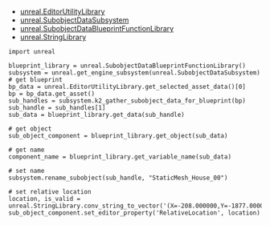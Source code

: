 * [unreal.EditorUtilityLibrary](https://docs.unrealengine.com/5.3/en-US/PythonAPI/class/EditorUtilityLibrary.html#unreal.EditorUtilityLibrary)
* [unreal.SubobjectDataSubsystem](https://docs.unrealengine.com/5.0/en-US/PythonAPI/class/SubobjectDataSubsystem.html)
* [unreal.SubobjectDataBlueprintFunctionLibrary](https://docs.unrealengine.com/5.0/en-US/PythonAPI/class/SubobjectDataBlueprintFunctionLibrary.html)
* [unreal.StringLibrary](https://docs.unrealengine.com/5.3/en-US/PythonAPI/class/StringLibrary.html)

```
import unreal
 
blueprint_library = unreal.SubobjectDataBlueprintFunctionLibrary()
subsystem = unreal.get_engine_subsystem(unreal.SubobjectDataSubsystem)
# get blueprint
bp_data = unreal.EditorUtilityLibrary.get_selected_asset_data()[0]
bp = bp_data.get_asset()
sub_handles = subsystem.k2_gather_subobject_data_for_blueprint(bp)
sub_handle = sub_handles[1]
sub_data = blueprint_library.get_data(sub_handle)
 
# get object
sub_object_component = blueprint_library.get_object(sub_data)
 
# get name
component_name = blueprint_library.get_variable_name(sub_data)
 
# set name
subsystem.rename_subobject(sub_handle, "StaticMesh_House_00")
 
# set relative location
location, is_valid = unreal.StringLibrary.conv_string_to_vector('(X=-208.000000,Y=-1877.000000,Z=662.000000)')
sub_object_component.set_editor_property('RelativeLocation', location)
```